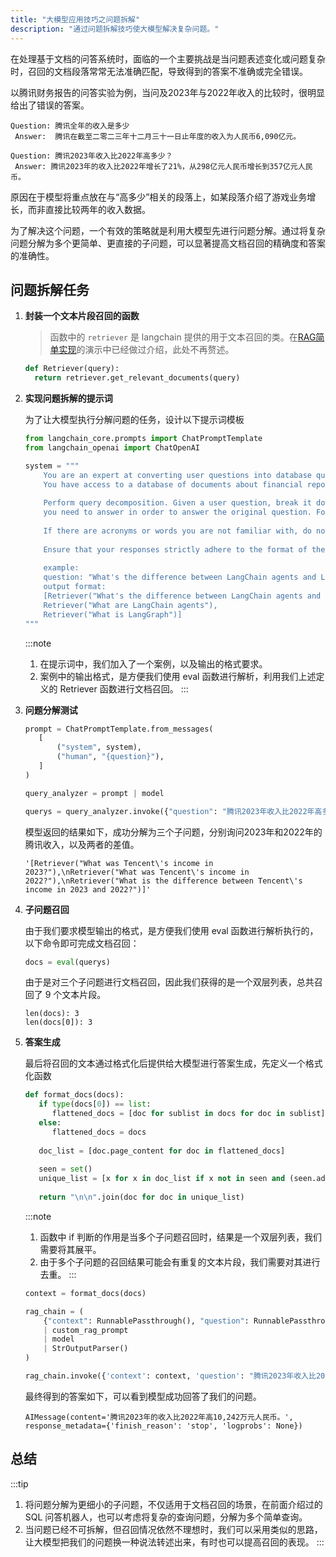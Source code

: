 ```yaml
---
title: "大模型应用技巧之问题拆解"
description: "通过问题拆解技巧使大模型解决复杂问题。"
---
```


在处理基于文档的问答系统时，面临的一个主要挑战是当问题表述变化或问题复杂时，召回的文档段落常常无法准确匹配，导致得到的答案不准确或完全错误。

以腾讯财务报告的问答实验为例，当问及2023年与2022年收入的比较时，很明显给出了错误的答案。

```
Question: 腾讯全年的收入是多少 
 Answer:  腾讯在截至二零二三年十二月三十一日止年度的收入为人民币6,090亿元。

Question: 腾讯2023年收入比2022年高多少？ 
 Answer: 腾讯2023年的收入比2022年增长了21%，从298亿元人民币增长到357亿元人民币。
```

原因在于模型将重点放在与“高多少”相关的段落上，如某段落介绍了游戏业务增长，而非直接比较两年的收入数据。

为了解决这个问题，一个有效的策略就是利用大模型先进行问题分解。通过将复杂问题分解为多个更简单、更直接的子问题，可以显著提高文档召回的精确度和答案的准确性。

## 问题拆解任务

1. **封装一个文本片段召回的函数**

   > 函数中的 `retriever` 是 langchain 提供的用于文本召回的类。在[RAG简单实现](../application/rag_basic)的演示中已经做过介绍，此处不再赘述。

    ```python
   def Retriever(query):
      return retriever.get_relevant_documents(query)
    ```

2. **实现问题拆解的提示词**

   为了让大模型执行分解问题的任务，设计以下提示词模板

    ```python {16-20}
    from langchain_core.prompts import ChatPromptTemplate
    from langchain_openai import ChatOpenAI
    
    system = """
        You are an expert at converting user questions into database queries. \
        You have access to a database of documents about financial reports. \
        
        Perform query decomposition. Given a user question, break it down into distinct sub questions that \
        you need to answer in order to answer the original question. Focus on creating retrievable queries without adding any processing steps like calculations. \
        
        If there are acronyms or words you are not familiar with, do not try to rephrase them.
        
        Ensure that your responses strictly adhere to the format of the following example.
        
        example:
        question: "What's the difference between LangChain agents and LangGraph?"
        output format: 
        [Retriever("What's the difference between LangChain agents and LangGraph?"),
        Retriever("What are LangChain agents"),
        Retriever("What is LangGraph")]
    """
    ```

   :::note
   1. 在提示词中，我们加入了一个案例，以及输出的格式要求。
   2. 案例中的输出格式，是方便我们使用 eval 函数进行解析，利用我们上述定义的 Retriever 函数进行文档召回。
   :::

3. **问题分解测试**

   ```python
   prompt = ChatPromptTemplate.from_messages(
      [
          ("system", system),
          ("human", "{question}"),
      ]
   )
   
   query_analyzer = prompt | model
   
   querys = query_analyzer.invoke({"question": "腾讯2023年收入比2022年高多少？"}).content
   ```

   模型返回的结果如下，成功分解为三个子问题，分别询问2023年和2022年的腾讯收入，以及两者的差值。

   ```
   '[Retriever("What was Tencent\'s income in 2023?"),\nRetriever("What was Tencent\'s income in 2022?"),\nRetriever("What is the difference between Tencent\'s income in 2023 and 2022?")]'
   ```

4. **子问题召回**

   由于我们要求模型输出的格式，是方便我们使用 eval 函数进行解析执行的，以下命令即可完成文档召回：

   ```python
   docs = eval(querys)
   ```

   由于是对三个子问题进行文档召回，因此我们获得的是一个双层列表，总共召回了 9 个文本片段。

   ```
   len(docs): 3
   len(docs[0]): 3
   ```

5. **答案生成**

   最后将召回的文本通过格式化后提供给大模型进行答案生成，先定义一个格式化函数

   ```python
   def format_docs(docs):
      if type(docs[0]) == list:
         flattened_docs = [doc for sublist in docs for doc in sublist]
      else:
         flattened_docs = docs
      
      doc_list = [doc.page_content for doc in flattened_docs]
      
      seen = set()
      unique_list = [x for x in doc_list if x not in seen and (seen.add(x) or True)]
      
      return "\n\n".join(doc for doc in unique_list)
   ```

   :::note
   1. 函数中 if 判断的作用是当多个子问题召回时，结果是一个双层列表，我们需要将其展平。
   2. 由于多个子问题的召回结果可能会有重复的文本片段，我们需要对其进行去重。
   :::

   ```python
   context = format_docs(docs)
   
   rag_chain = (
       {"context": RunnablePassthrough(), "question": RunnablePassthrough()}
       | custom_rag_prompt
       | model
       | StrOutputParser()
   )
   
   rag_chain.invoke({'context': context, 'question': "腾讯2023年收入比2022年高多少"})
   ```

   最终得到的答案如下，可以看到模型成功回答了我们的问题。

   ```
   AIMessage(content='腾讯2023年的收入比2022年高10,242万元人民币。', response_metadata={'finish_reason': 'stop', 'logprobs': None})
   ```

## 总结

:::tip
1. 将问题分解为更细小的子问题，不仅适用于文档召回的场景，在前面介绍过的 SQL 问答机器人，也可以考虑将复杂的查询问题，分解为多个简单查询。
2. 当问题已经不可拆解，但召回情况依然不理想时，我们可以采用类似的思路，让大模型把我们的问题换一种说法转述出来，有时也可以提高召回的表现。
:::